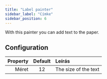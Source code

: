 ```yaml
---
title: "Label painter"
sidebar_label: "Címke"
sidebar_position: 6
---
```



With this painter you can add text to the paper.

## Configuration

| Property | Default | Leírás               |
| --------:|:-------:|:-------------------- |
|    Méret |   12    | The size of the text |

